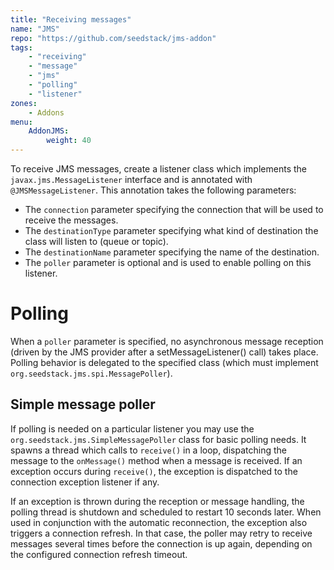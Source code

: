 ```yaml
---
title: "Receiving messages"
name: "JMS"
repo: "https://github.com/seedstack/jms-addon"
tags:
    - "receiving"
    - "message"
    - "jms"
    - "polling"
    - "listener"
zones:
    - Addons
menu:
    AddonJMS:
        weight: 40
---
```


To receive JMS messages, create a listener class which implements the `javax.jms.MessageListener` interface and is 
annotated with `@JMSMessageListener`. This annotation takes the following parameters:

* The `connection` parameter specifying the connection that will be used to receive the messages.
* The `destinationType` parameter specifying what kind of destination the class will listen to (queue or topic).
* The `destinationName` parameter specifying the name of the destination.
* The `poller` parameter is optional and is used to enable polling on this listener.

# Polling

When a `poller` parameter is specified, no asynchronous message reception (driven by the JMS provider after a 
setMessageListener() call) takes place. Polling behavior is delegated to the specified class (which must implement
`org.seedstack.jms.spi.MessagePoller`).

## Simple message poller

If polling is needed on a particular listener you may use the `org.seedstack.jms.SimpleMessagePoller` class for
basic polling needs. It spawns a thread which calls to `receive()` in a loop, dispatching the message to the 
`onMessage()` method when a message is received. If an exception occurs during `receive()`, the exception is dispatched
to the connection exception listener if any.

If an exception is thrown during the reception or message handling, the polling thread is shutdown and scheduled to
restart 10 seconds later. When used in conjunction with the automatic reconnection, the exception also triggers a
connection refresh. In that case, the poller may retry to receive messages several times before the connection is up again, 
depending on the configured connection refresh timeout.